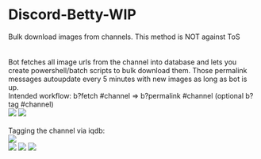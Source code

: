 # Discord-Betty-WIP
Bulk download images from channels. This method is NOT against ToS <br>
<br> <br>
Bot fetches all image urls from the channel into database and lets you create powershell/batch scripts to bulk download them. Those permalink messages autoupdate every 5 minutes with new images as long as bot is up.<br>
Intended workflow: b?fetch #channel => b?permalink #channel (optional b?tag #channel)
<br> <img src="https://cdn.discordapp.com/attachments/282208855289495554/691463036531114104/aa.png">
<img src="https://cdn.discordapp.com/attachments/282208855289495554/691462583114530858/unknown.png">
<br><br>Tagging the channel via iqdb:<br>
<img src="https://cdn.discordapp.com/attachments/282208855289495554/691462240154419250/unknown.png"> <br>
<img src="https://cdn.discordapp.com/attachments/332062229925199872/691121320389378190/unknown.png">
<img src="https://cdn.discordapp.com/attachments/407270101880930304/691299542620045322/unknown.png">
<img src="https://cdn.discordapp.com/attachments/332062229925199872/691121524777943040/unknown.png">
